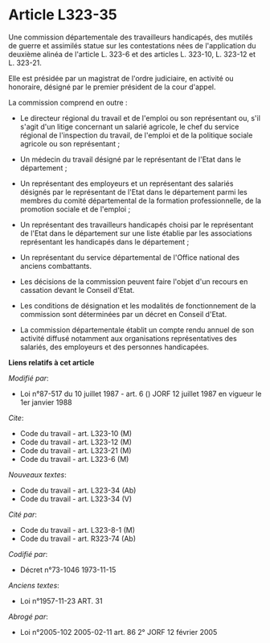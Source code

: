 # Article L323-35

Une commission départementale des travailleurs handicapés, des mutilés de guerre et assimilés statue sur les contestations
nées de l'application du deuxième alinéa de l'article L. 323-6 et des articles L. 323-10, L. 323-12 et L. 323-21.

Elle est présidée par un magistrat de l'ordre judiciaire, en activité ou honoraire, désigné par le premier président de la
cour d'appel.

La commission comprend en outre :

- Le directeur régional du travail et de l'emploi ou son représentant ou, s'il s'agit d'un litige concernant un salarié
agricole, le chef du service régional de l'inspection du travail, de l'emploi et de la politique sociale agricole ou son
représentant ;

- Un médecin du travail désigné par le représentant de l'Etat dans le département ;

- Un représentant des employeurs et un représentant des salariés désignés par le représentant de l'Etat dans le département
parmi les membres du comité départemental de la formation professionnelle, de la promotion sociale et de l'emploi ;

- Un représentant des travailleurs handicapés choisi par le représentant de l'Etat dans le département sur une liste établie
par les associations représentant les handicapés dans le département ;

- Un représentant du service départemental de l'Office national des anciens combattants.

- Les décisions de la commission peuvent faire l'objet d'un recours en cassation devant le Conseil d'Etat.

- Les conditions de désignation et les modalités de fonctionnement de la commission sont déterminées par un décret en Conseil
d'Etat.

- La commission départementale établit un compte rendu annuel de son activité diffusé notamment aux organisations
représentatives des salariés, des employeurs et des personnes handicapées.

**Liens relatifs à cet article**

_Modifié par_:

  - Loi n°87-517 du 10 juillet 1987 - art. 6 () JORF 12 juillet 1987 en vigueur le 1er janvier 1988

_Cite_:

  - Code du travail - art. L323-10 (M)
  - Code du travail - art. L323-12 (M)
  - Code du travail - art. L323-21 (M)
  - Code du travail - art. L323-6 (M)

_Nouveaux textes_:

  - Code du travail - art. L323-34 (Ab)
  - Code du travail - art. L323-34 (V)

_Cité par_:

  - Code du travail - art. L323-8-1 (M)
  - Code du travail - art. R323-74 (Ab)

_Codifié par_:

  - Décret n°73-1046 1973-11-15

_Anciens textes_:

  - Loi n°1957-11-23 ART. 31

_Abrogé par_:

  - Loi n°2005-102 2005-02-11 art. 86 2° JORF 12 février 2005

